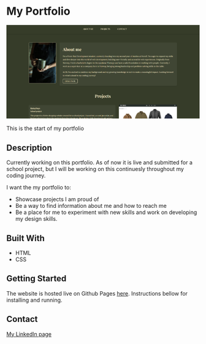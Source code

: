 # My Portfolio

![image](assets/Portfolioreadmeimg.png)

This is the start of my portfolio  

## Description

Currently working on this portfolio. As of now it is live and submitted for a school project, but I will be working on this continuesly throughout my coding journey.

I want the my portfolio to:

- Showcase projects I am proud of
- Be a way to find information about me and how to reach me
- Be a place for me to experiment with new skills and work on developing my design skills.

## Built With

- HTML
- CSS

## Getting Started

The website is hosted live on Github Pages [here](https://maribsorensen.github.io/Portfolio/). Instructions bellow for installing and running.

## Contact

[My LinkedIn page](https://no.linkedin.com/in/mari-berg-s%C3%B8rensen-b63425156)
